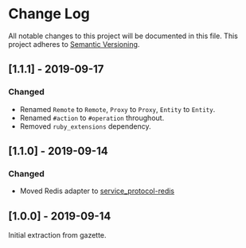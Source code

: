 # Change Log
All notable changes to this project will be documented in this file.
This project adheres to [Semantic Versioning](http://semver.org/).

## [1.1.1] - 2019-09-17

### Changed
- Renamed `Remote` to `Remote`, `Proxy` to `Proxy`, `Entity` to `Entity`.
- Renamed `#action` to `#operation` throughout.
- Removed `ruby_extensions` dependency.

## [1.1.0] - 2019-09-14

### Changed
- Moved Redis adapter to [service_protocol-redis](https://github.com/babelian/service_protocol-redis)


## [1.0.0] - 2019-09-14

Initial extraction from gazette.
